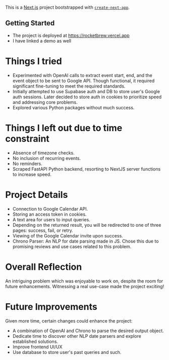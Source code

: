 This is a [Next.js](https://nextjs.org/) project bootstrapped with [`create-next-app`](https://github.com/vercel/next.js/tree/canary/packages/create-next-app).

## Getting Started

- The project is deployed at https://rocketbrew.vercel.app
- I have linked a demo as well

# Things I tried

- Experimented with OpenAI calls to extract event start, end, and the event object to be sent to Google API. Though functional, it required significant fine-tuning to meet the required standards.
- Initially attempted to use Supabase auth and DB to store user's Google auth sessions. Later decided to store auth in cookies to prioritize speed and addressing core problems.
- Explored various Python packages without much success.

# Things I left out due to time constraint

- Absence of timezone checks.
- No inclusion of recurring events.
- No reminders.
- Scraped FastAPI Python backend, resorting to NextJS server functions to increase speed.

# Project Details

- Connection to Google Calendar API.
- Storing an access token in cookies.
- A text area for users to input queries.
- Depending on the returned result, you will be redirected to one of three pages: success, fail, or retry.
- Viewing of the Google Calendar invite upon success.
- Chrono Parser: An NLP for date parsing made in JS. Chose this due to promising reviews and use cases related to this problem.

# Overall Reflection

An intriguing problem which was enjoyable to work on, despite the room for future enhancements. Witnessing a real use-case made the project exciting!

# Future Improvements

Given more time, certain changes could enhance the project:

- A combination of OpenAI and Chrono to parse the desired output object.
- Dedicate time to discover other NLP date parsers and explore established solutions.
- Improve frontend UI/UX
- Use database to store user's past queries and such.
